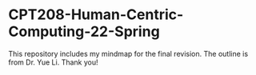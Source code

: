 # CPT208-Human-Centric-Computing-22-Spring

This repository includes my mindmap for the final revision. The outline is from Dr. Yue Li. Thank you!

